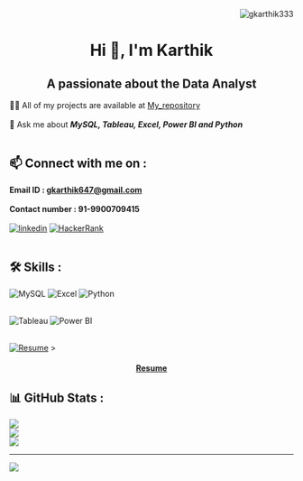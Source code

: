 
<p align="Right"> <img src="https://komarev.com/ghpvc/?username=gkarthik333&label=Profile%20views&color=0e75b6&style=flat" alt="gkarthik333" /> </p>
<h1 align="center">Hi 👋, I'm Karthik</h1>
<h2 align="center">A passionate about the Data Analyst</h2>

👨‍💻 All of my projects are available at <a href="https://github.com/gkarthik333?tab=repositories">My_repository</a><br><br>
💬 Ask me about ***MySQL, Tableau, Excel, Power BI and Python***<br><br>

## 📫 Connect with me on :
 **Email ID : gkarthik647@gmail.com<br><br>**
 **Contact number : 91-9900709415<br><br>**
  [![linkedin](https://img.shields.io/badge/linkedin-0A66C2?style=for-the-badge&logo=linkedin&logoColor=white)](https://www.linkedin.com/in/karthikgk-id333/)
  [![HackerRank](https://img.shields.io/badge/HackerRank-%2300000f.svg?style=for-the-badge&logo=HackerRank&logoColor=white)](https://www.hackerrank.com/profile/gkarthik647)
  <br><br>

## 🛠 Skills :
![MySQL](https://img.shields.io/badge/MySQL-3670A0?style=for-the-badge&logo=MySQL&logoColor=white) 
![Excel](https://img.shields.io/badge/Excel-%2344A833.svg?style=for-the-badge&logo=Excel&logoColor=white) 
![Python](https://img.shields.io/badge/Python-3670A0?style=for-the-badge&logo=Python&logoColor=ffdd54) <br><br>

 ![Tableau](https://img.shields.io/badge/Tableau-%23ffffff.svg?style=for-the-badge&logo=Tableau&logoColor=black) 
 ![Power BI](https://img.shields.io/badge/Power_BI-%23F7931E.svg?style=for-the-badge&logo=Power_BI&logoColor=white) <br><br>
 
 <p3 align="center">[![Resume](https://img.shields.io/badge/Resume-%2344A833.svg?style=for-the-badge&logo=Resume&logoColor=white)](https://github.com/gkarthik333/gkarthik333/blob/main/Karthik%20Gk%2C%20Data%20Analyst.pdf) ></p3>


**<h4 align="center"><a href="https://github.com/gkarthik333/gkarthik333/blob/main/Karthik%20Gk%2C%20Data%20Analyst.pdf">Resume</a></h4>**

 
## 📊 GitHub Stats :
![](https://github-readme-streak-stats.herokuapp.com/?user=gkarthik333&theme=dark&hide_border=false)<br/>
![](https://github-readme-stats.vercel.app/api?username=gkarthik333&theme=dark&hide_border=false&include_all_commits=false&count_private=false)<br/>
![](https://github-readme-stats.vercel.app/api/top-langs/?username=gkarthik333&theme=dark&hide_border=false&include_all_commits=false&count_private=false&layout=compact)

----------------
[![](https://visitcount.itsvg.in/api?id=gkarthik333&icon=0&color=0)](https://visitcount.itsvg.in)











<!-- Proudly created with GPRM ( https://gprm.itsvg.in ) -->


<!---
gkarthik333/gkarthik333 is a ✨ special ✨ repository because its `README.md` (this file) appears on your GitHub profile.
You can click the Preview link to take a look at your changes.
--->
